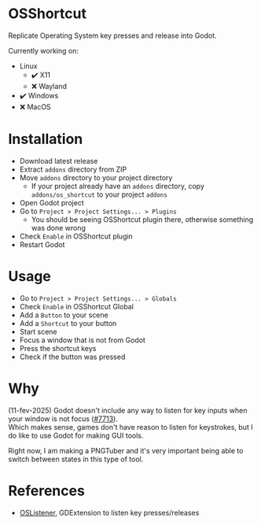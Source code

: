 # OSShortcut
Replicate Operating System key presses and release into Godot.

Currently working on:  
- Linux
	- ✔️ X11
	- ❌ Wayland
- ✔️ Windows
- ❌ MacOS

# Installation
- Download latest release
- Extract `addons` directory from ZIP
- Move `addons` directory to your project directory
  - If your project already have an `addons` directory, copy `addons/os_shortcut` to your project `addons`
- Open Godot project
- Go to `Project > Project Settings... > Plugins`
  - You should be seeing OSShortcut plugin there, otherwise something was done wrong
- Check `Enable` in OSShortcut plugin
- Restart Godot

# Usage
- Go to `Project > Project Settings... > Globals`
- Check `Enable` in OSShortcut Global
- Add a `Button` to your scene
- Add a `Shortcut` to your button
- Start scene
- Focus a window that is not from Godot
- Press the shortcut keys
- Check if the button was pressed

# Why
(11-fev-2025) Godot doesn't include any way to listen for key inputs when your window is not focus ([#7713](https://github.com/godotengine/godot-proposals/issues/7713)).  
Which makes sense, games don't have reason to listen for keystrokes, but I do like to use Godot for making GUI tools.  

Right now, I am making a PNGTuber and it's very important being able to switch between states in this type of tool.  

# References
- [OSListener](https://github.com/thiagola92/os-listener), GDExtension to listen key presses/releases
